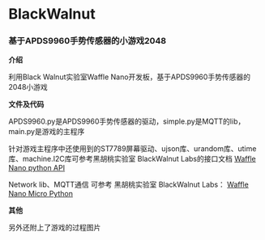 # BlackWalnut
### **基于APDS9960手势传感器的小游戏2048** 

 **介绍** 

利用Black Walnut实验室Waffle Nano开发板，基于APDS9960手势传感器的2048小游戏

 **文件及代码** 

APDS9960.py是APDS9960手势传感器的驱动，simple.py是MQTT的lib，main.py是游戏的主程序

针对游戏主程序中还使用到的ST7789屏幕驱动、ujson库、urandom库、utime库、machine.I2C库可参考黑胡桃实验室 BlackWalnut Labs的接口文档
[Waffle Nano python API](http://gitee.com/blackwalnutlabs/waffle_nano_v1_python_api_document)

Network lib、MQTT通信 可参考 黑胡桃实验室 BlackWalnut Labs：
[Waffle Nano Micro Python](http://gitee.com/blackwalnutlabs/waffle-micro-v1-python-api-doc/tree/master/)

 **其他**

另外还附上了游戏的过程图片 
